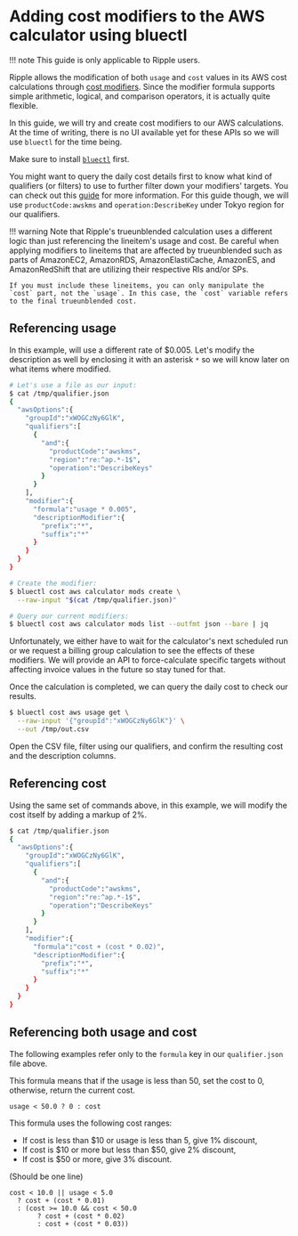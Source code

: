 # Adding cost modifiers to the AWS calculator using bluectl

!!! note
    This guide is only applicable to Ripple users.

Ripple allows the modification of both `usage` and `cost` values in its AWS cost calculations through [cost modifiers](https://alphauslabs.github.io/blueapidocs/#/Cost/Cost_CreateCalculatorCostModifier). Since the modifier formula supports simple arithmetic, logical, and comparison operators, it is actually quite flexible.

In this guide, we will try and create cost modifiers to our AWS calculations. At the time of writing, there is no UI available yet for these APIs so we will use `bluectl` for the time being.

Make sure to install [`bluectl`](https://alphauslabs.github.io/docs/blueapi/bluectl/) first.

You might want to query the daily cost details first to know what kind of qualifiers (or filters) to use to further filter down your modifiers' targets. You can check out this [guide](https://alphauslabs.github.io/docs/guides/aws-query-costs/) for more information. For this guide though, we will use `productCode:awskms` and `operation:DescribeKey` under Tokyo region for our qualifiers.

!!! warning
    Note that Ripple's trueunblended calculation uses a different logic than just referencing the lineitem's usage and cost. Be careful when applying modifiers to lineitems that are affected by trueunblended such as parts of AmazonEC2, AmazonRDS, AmazonElastiCache, AmazonES, and AmazonRedShift that are utilizing their respective RIs and/or SPs.
    
    If you must include these lineitems, you can only manipulate the `cost` part, not the `usage`. In this case, the `cost` variable refers to the final trueunblended cost.

## Referencing usage
In this example, will use a different rate of $0.005. Let's modify the description as well by enclosing it with an asterisk `*` so we will know later on what items where modified.

``` sh
# Let's use a file as our input:
$ cat /tmp/qualifier.json
{
  "awsOptions":{
    "groupId":"xWOGCzNy6GlK",
    "qualifiers":[
      {
        "and":{
          "productCode":"awskms",
          "region":"re:^ap.*-1$",
          "operation":"DescribeKeys"
        }
      }
    ],
    "modifier":{
      "formula":"usage * 0.005",
      "descriptionModifier":{
        "prefix":"*",
        "suffix":"*"
      }
    }
  }
}

# Create the modifier:
$ bluectl cost aws calculator mods create \
  --raw-input "$(cat /tmp/qualifier.json)"

# Query our current modifiers:
$ bluectl cost aws calculator mods list --outfmt json --bare | jq
```

Unfortunately, we either have to wait for the calculator's next scheduled run or we request a billing group calculation to see the effects of these modifiers. We will provide an API to force-calculate specific targets without affecting invoice values in the future so stay tuned for that.

Once the calculation is completed, we can query the daily cost to check our results.

``` sh
$ bluectl cost aws usage get \
  --raw-input '{"groupId":"xWOGCzNy6GlK"}' \
  --out /tmp/out.csv
```

Open the CSV file, filter using our qualifiers, and confirm the resulting cost and the description columns.

## Referencing cost
Using the same set of commands above, in this example, we will modify the cost itself by adding a markup of 2%.

``` sh
$ cat /tmp/qualifier.json
{
  "awsOptions":{
    "groupId":"xWOGCzNy6GlK",
    "qualifiers":[
      {
        "and":{
          "productCode":"awskms",
          "region":"re:^ap.*-1$",
          "operation":"DescribeKeys"
        }
      }
    ],
    "modifier":{
      "formula":"cost + (cost * 0.02)",
      "descriptionModifier":{
        "prefix":"*",
        "suffix":"*"
      }
    }
  }
}
```

## Referencing both usage and cost
The following examples refer only to the `formula` key in our `qualifier.json` file above.

This formula means that if the usage is less than 50, set the cost to 0, otherwise, return the current cost.

```
usage < 50.0 ? 0 : cost
```

This formula uses the following cost ranges:

* If cost is less than $10 or usage is less than 5, give 1% discount,
* If cost is $10 or more but less than $50, give 2% discount,
* If cost is $50 or more, give 3% discount.

(Should be one line)
```
cost < 10.0 || usage < 5.0
  ? cost + (cost * 0.01)
  : (cost >= 10.0 && cost < 50.0
       ? cost + (cost * 0.02)
       : cost + (cost * 0.03))
```
